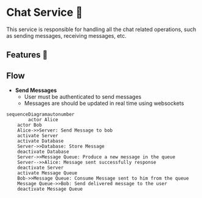 # Chat Service 💬

This service is responsible for handling all the chat related operations, such as sending messages, receiving messages, etc.

## Features 🚀


## Flow

* **Send Messages**
  - User must be authenticated to send messages
  - Messages are should be updated in real time using websockets

```mermaid
sequenceDiagramautonumber
        actor Alice
    actor Bob
    Alice->>Server: Send Message to bob
    activate Server
    activate Database
    Server->>Database: Store Message
    deactivate Database
    Server->>Message Queue: Produce a new message in the queue
    Server-->>Alice: Message sent successfully response
    deactivate Server
    activate Message Queue
    Bob->>Message Queue: Consume Message sent to him from the queue
    Message Queue->>Bob: Send delivered message to the user
    deactivate Message Queue
```
